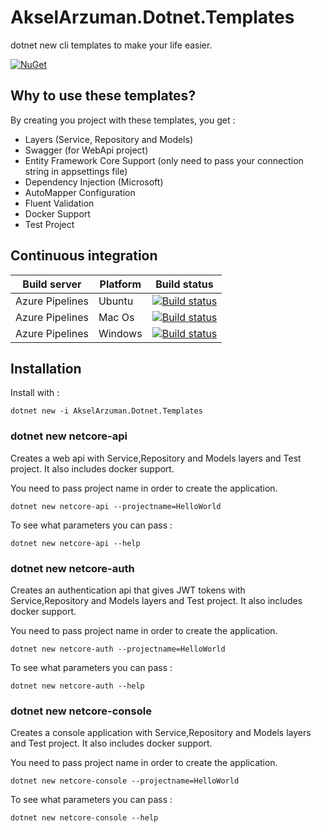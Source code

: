 # AkselArzuman.Dotnet.Templates

dotnet new cli templates to make your life easier.

[![NuGet](https://img.shields.io/nuget/v/AkselArzuman.Dotnet.Templates.svg)](https://www.nuget.org/packages/AkselArzuman.Dotnet.Templates)

## Why to use these templates?

By creating you project with these templates, you get :

* Layers (Service, Repository and Models)
* Swagger (for WebApi project)
* Entity Framework Core Support (only need to pass your connection string in appsettings file)
* Dependency Injection (Microsoft)
* AutoMapper Configuration
* Fluent Validation
* Docker Support
* Test Project

## Continuous integration

| Build server                | Platform      | Build status                                                                                                                                                        | 
|-----------------------------|---------------|---------------------------------------------------------------------------------------------------------------------------------------------------------------------|
| Azure Pipelines             | Ubuntu        | [![Build status](https://dev.azure.com/arzumanaksel/dotnet-templates/_apis/build/status/dotnet-templates%20-%20Ubuntu)](https://dev.azure.com/arzumanaksel/dotnet-templates/_build/latest?definitionId=5) | |
| Azure Pipelines             | Mac Os        | [![Build status](https://dev.azure.com/arzumanaksel/dotnet-templates/_apis/build/status/dotnet-templates%20-%20Mac%20OS)](https://dev.azure.com/arzumanaksel/dotnet-templates/_build/latest?definitionId=6) | |
| Azure Pipelines             | Windows       | [![Build status](https://dev.azure.com/arzumanaksel/dotnet-templates/_apis/build/status/dotnet-templates%20-%20Windows)](https://dev.azure.com/arzumanaksel/dotnet-templates/_build/latest?definitionId=7) | |

## Installation

Install with :

`dotnet new -i AkselArzuman.Dotnet.Templates`

### dotnet new netcore-api

Creates a web api with Service,Repository and Models layers and Test project. It also includes docker support.

You need to pass project name in order to create the application.

`dotnet new netcore-api --projectname=HelloWorld`

To see what parameters you can pass :

`dotnet new netcore-api --help`

### dotnet new netcore-auth

Creates an authentication api that gives JWT tokens with Service,Repository and Models layers and Test project. It also includes docker support.

You need to pass project name in order to create the application.

`dotnet new netcore-auth --projectname=HelloWorld`

To see what parameters you can pass :

`dotnet new netcore-auth --help`

### dotnet new netcore-console

Creates a console application with Service,Repository and Models layers and Test project. It also includes docker support.

You need to pass project name in order to create the application.

`dotnet new netcore-console --projectname=HelloWorld`

To see what parameters you can pass :

`dotnet new netcore-console --help`
